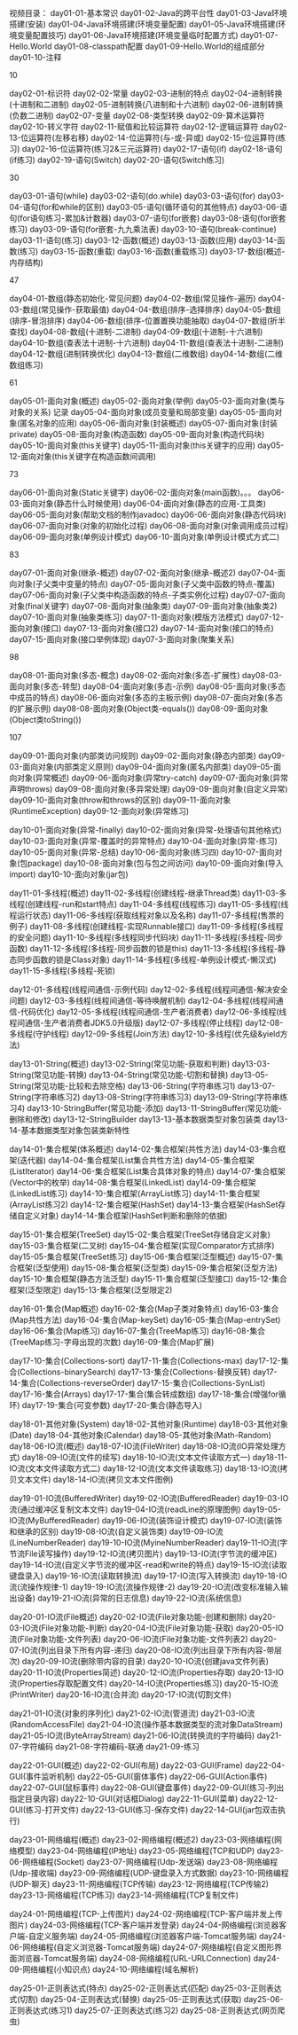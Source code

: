  

视频目录：
day01-01-基本常识
day01-02-Java的跨平台性
day01-03-Java环境搭建(安装)
day01-04-Java环境搭建(环境变量配置)
day01-05-Java环境搭建(环境变量配置技巧)
day01-06-Java环境搭建(环境变量临时配置方式)
day01-07-Hello.World
day01-08-classpath配置
day01-09-Hello.World的组成部分
day01-10-注释

10

day02-01-标识符
day02-02-常量
day02-03-进制的特点
day02-04-进制转换(十进制和二进制)
day02-05-进制转换(八进制和十六进制)
day02-06-进制转换(负数二进制)
day02-07-变量
day02-08-类型转换
day02-09-算术运算符
day02-10-转义字符
day02-11-赋值和比较运算符
day02-12-逻辑运算符
day02-13-位运算符(左移右移)
day02-14-位运算符(与-或-异或)
day02-15-位运算符(练习)
day02-16-位运算符(练习2&三元运算符)
day02-17-语句(if)
day02-18-语句(if练习)
day02-19-语句(Switch)
day02-20-语句(Switch练习)

30

day03-01-语句(while)
day03-02-语句(do.while)
day03-03-语句(for)
day03-04-语句(for和while的区别)
day03-05-语句(循环语句的其他特点)
day03-06-语句(for语句练习-累加&计数器)
day03-07-语句(for嵌套)
day03-08-语句(for嵌套练习)
day03-09-语句(for嵌套-九九乘法表)
day03-10-语句(break-continue)
day03-11-语句(练习)
day03-12-函数(概述)
day03-13-函数(应用)
day03-14-函数(练习)
day03-15-函数(重载)
day03-16-函数(重载练习)
day03-17-数组(概述-内存结构)

47

day04-01-数组(静态初始化-常见问题)
day04-02-数组(常见操作-遍历)
day04-03-数组(常见操作-获取最值)
day04-04-数组(排序-选择排序)
day04-05-数组(排序-冒泡排序)
day04-06-数组(排序-位置置换功能抽取)
day04-07-数组(折半查找)
day04-08-数组(十进制-二进制)
day04-09-数组(十进制-十六进制)
day04-10-数组(查表法十进制-十六进制)
day04-11-数组(查表法十进制-二进制)
day04-12-数组(进制转换优化)
day04-13-数组(二维数组)
day04-14-数组(二维数组练习)

61

day05-01-面向对象(概述)
day05-02-面向对象(举例)
day05-03-面向对象(类与对象的关系)  记录
day05-04-面向对象(成员变量和局部变量)
day05-05-面向对象(匿名对象的应用)
day05-06-面向对象(封装概述)
day05-07-面向对象(封装private)
day05-08-面向对象(构造函数)
day05-09-面向对象(构造代码块)
day05-10-面向对象(this关键字)
day05-11-面向对象(this关键字的应用)
day05-12-面向对象(this关键字在构造函数间调用)

73

day06-01-面向对象(Static关键字)
day06-02-面向对象(main函数)。。。
day06-03-面向对象(静态什么时候使用)
day06-04-面向对象(静态的应用-工具类)
day06-05-面向对象(帮助文档的制作javadoc)
day06-06-面向对象(静态代码块)
day06-07-面向对象(对象的初始化过程)
day06-08-面向对象(对象调用成员过程)
day06-09-面向对象(单例设计模式)
day06-10-面向对象(单例设计模式方式二)

83

day07-01-面向对象(继承-概述)
day07-02-面向对象(继承-概述2)
day07-04-面向对象(子父类中变量的特点)
day07-05-面向对象(子父类中函数的特点-覆盖)
day07-06-面向对象(子父类中构造函数的特点-子类实例化过程)
day07-07-面向对象(final关键字)
day07-08-面向对象(抽象类)
day07-09-面向对象(抽象类2)
day07-10-面向对象(抽象类练习)
day07-11-面向对象(模版方法模式)
day07-12-面向对象(接口)
day07-13-面向对象(接口2)
day07-14-面向对象(接口的特点)
day07-15-面向对象(接口举例体现)
day07-3-面向对象(聚集关系)

98

day08-01-面向对象(多态-概念)
day08-02-面向对象(多态-扩展性)
day08-03-面向对象(多态-转型)
day08-04-面向对象(多态-示例)
day08-05-面向对象(多态中成员的特点)
day08-06-面向对象(多态的主板示例)
day08-07-面向对象(多态的扩展示例)
day08-08-面向对象(Object类-equals())
day08-09-面向对象(Object类toString())

107

day09-01-面向对象(内部类访问规则)
day09-02-面向对象(静态内部类)
day09-03-面向对象(内部类定义原则)
day09-04-面向对象(匿名内部类)
day09-05-面向对象(异常概述)
day09-06-面向对象(异常try-catch)
day09-07-面向对象(异常声明throws)
day09-08-面向对象(多异常处理)
day09-09-面向对象(自定义异常)
day09-10-面向对象(throw和throws的区别)
day09-11-面向对象(RuntimeException)
day09-12-面向对象(异常练习)



day10-01-面向对象(异常-finally)
day10-02-面向对象(异常-处理语句其他格式)
day10-03-面向对象(异常-覆盖时的异常特点)
day10-04-面向对象(异常-练习)
day10-05-面向对象(异常-总结)
day10-06-面向对象(练习四)
day10-07-面向对象(包package)
day10-08-面向对象(包与包之间访问)
day10-09-面向对象(导入import)
day10-10-面向对象(jar包)



day11-01-多线程(概述)
day11-02-多线程(创建线程-继承Thread类)
day11-03-多线程(创建线程-run和start特点)
day11-04-多线程(线程练习)
day11-05-多线程(线程运行状态)
day11-06-多线程(获取线程对象以及名称)
day11-07-多线程(售票的例子)
day11-08-多线程(创建线程-实现Runnable接口)
day11-09-多线程(多线程的安全问题)
day11-10-多线程(多线程同步代码块)
day11-11-多线程(多线程-同步函数)
day11-12-多线程(多线程-同步函数的锁是this)
day11-13-多线程(多线程-静态同步函数的锁是Class对象)
day11-14-多线程(多线程-单例设计模式-懒汉式)
day11-15-多线程(多线程-死锁)



day12-01-多线程(线程间通信-示例代码)
day12-02-多线程(线程间通信-解决安全问题)
day12-03-多线程(线程间通信-等待唤醒机制)
day12-04-多线程(线程间通信-代码优化)
day12-05-多线程(线程间通信-生产者消费者)
day12-06-多线程(线程间通信-生产者消费者JDK5.0升级版)
day12-07-多线程(停止线程)
day12-08-多线程(守护线程)
day12-09-多线程(Join方法)
day12-10-多线程(优先级&yield方法)



day13-01-String(概述)
day13-02-String(常见功能-获取和判断)
day13-03-String(常见功能-转换)
day13-04-String(常见功能-切割和替换)
day13-05-String(常见功能-比较和去除空格)
day13-06-String(字符串练习1)
day13-07-String(字符串练习2)
day13-08-String(字符串练习3)
day13-09-String(字符串练习4)
day13-10-StringBuffer(常见功能-添加)
day13-11-StringBuffer(常见功能-删除和修改)
day13-12-StringBuilder
day13-13-基本数据类型对象包装类
day13-14-基本数据类型对象包装类新特性



day14-01-集合框架(体系概述)
day14-02-集合框架(共性方法)
day14-03-集合框架(迭代器)
day14-04-集合框架(List集合共性方法)
day14-05-集合框架(ListIterator)
day14-06-集合框架(List集合具体对象的特点)
day14-07-集合框架(Vector中的枚举)
day14-08-集合框架(LinkedList)
day14-09-集合框架(LinkedList练习)
day14-10-集合框架(ArrayList练习)
day14-11-集合框架(ArrayList练习2)
day14-12-集合框架(HashSet)
day14-13-集合框架(HashSet存储自定义对象)
day14-14-集合框架(HashSet判断和删除的依据)



day15-01-集合框架(TreeSet)
day15-02-集合框架(TreeSet存储自定义对象)
day15-03-集合框架(二叉树)
day15-04-集合框架(实现Comparator方式排序)
day15-05-集合框架(TreeSet练习)
day15-06-集合框架(泛型概述)
day15-07-集合框架(泛型使用)
day15-08-集合框架(泛型类)
day15-09-集合框架(泛型方法)
day15-10-集合框架(静态方法泛型)
day15-11-集合框架(泛型接口)
day15-12-集合框架(泛型限定)
day15-13-集合框架(泛型限定2)



day16-01-集合(Map概述)
day16-02-集合(Map子类对象特点)
day16-03-集合(Map共性方法)
day16-04-集合(Map-keySet)
day16-05-集合(Map-entrySet)
day16-06-集合(Map练习)
day16-07-集合(TreeMap练习)
day16-08-集合(TreeMap练习-字母出现的次数)
day16-09-集合(Map扩展)



day17-10-集合(Collections-sort)
day17-11-集合(Collections-max)
day17-12-集合(Collections-binarySearch)
day17-13-集合(Collections-替换反转)
day17-14-集合(Collections-reverseOrder)
day17-15-集合(Collections-SynList)
day17-16-集合(Arrays)
day17-17-集合(集合转成数组)
day17-18-集合(增强for循环)
day17-19-集合(可变参数)
day17-20-集合(静态导入)



day18-01-其他对象(System)
day18-02-其他对象(Runtime)
day18-03-其他对象(Date)
day18-04-其他对象(Calendar)
day18-05-其他对象(Math-Random)
day18-06-IO流(概述)
day18-07-IO流(FileWriter)
day18-08-IO流(IO异常处理方式)
day18-09-IO流(文件的续写)
day18-10-IO流(文本文件读取方式一)
day18-11-IO流(文本文件读取方式二)
day18-12-IO流(文本文件读取练习)
day18-13-IO流(拷贝文本文件)
day18-14-IO流(拷贝文本文件图例)



day19-01-IO流(BufferedWriter)
day19-02-IO流(BufferedReader)
day19-03-IO流(通过缓冲区复制文本文件)
day19-04-IO流(readLine的原理图例)
day19-05-IO流(MyBufferedReader)
day19-06-IO流(装饰设计模式)
day19-07-IO流(装饰和继承的区别)
day19-08-IO流(自定义装饰类)
day19-09-IO流(LineNumberReader)
day19-10-IO流(MyineNumberReader)
day19-11-IO流(字节流File读写操作)
day19-12-IO流(拷贝图片)
day19-13-IO流(字节流的缓冲区)
day19-14-IO流(自定义字节流的缓冲区-read和write的特点)
day19-15-IO流(读取键盘录入)
day19-16-IO流(读取转换流)
day19-17-IO流(写入转换流)
day19-18-IO流(流操作规律-1)
day19-19-IO流(流操作规律-2)
day19-20-IO流(改变标准输入输出设备)
day19-21-IO流(异常的日志信息)
day19-22-IO流(系统信息)



day20-01-IO流(File概述)
day20-02-IO流(File对象功能-创建和删除)
day20-03-IO流(File对象功能-判断)
day20-04-IO流(File对象功能-获取)
day20-05-IO流(File对象功能-文件列表)
day20-06-IO流(File对象功能-文件列表2)
day20-07-IO流(列出目录下所有内容-递归)
day20-08-IO流(列出目录下所有内容-带层次)
day20-09-IO流(删除带内容的目录)
day20-10-IO流(创建java文件列表)
day20-11-IO流(Properties简述)
day20-12-IO流(Properties存取)
day20-13-IO流(Properties存取配置文件)
day20-14-IO流(Properties练习)
day20-15-IO流(PrintWriter)
day20-16-IO流(合并流)
day20-17-IO流(切割文件)



day21-01-IO流(对象的序列化)
day21-02-IO流(管道流)
day21-03-IO流(RandomAccessFile)
day21-04-IO流(操作基本数据类型的流对象DataStream)
day21-05-IO流(ByteArrayStream)
day21-06-IO流(转换流的字符编码)
day21-07-字符编码
day21-08-字符编码-联通
day21-09-练习



day22-01-GUI(概述)
day22-02-GUI(布局)
day22-03-GUI(Frame)
day22-04-GUI(事件监听机制)
day22-05-GUI(窗体事件)
day22-06-GUI(Action事件)
day22-07-GUI(鼠标事件)
day22-08-GUI(键盘事件)
day22-09-GUI(练习-列出指定目录内容)
day22-10-GUI(对话框Dialog)
day22-11-GUI(菜单)
day22-12-GUI(练习-打开文件)
day22-13-GUI(练习-保存文件)
day22-14-GUI(jar包双击执行)



day23-01-网络编程(概述)
day23-02-网络编程(概述2)
day23-03-网络编程(网络模型)
day23-04-网络编程(IP地址)
day23-05-网络编程(TCP和UDP)
day23-06-网络编程(Socket)
day23-07-网络编程(Udp-发送端)
day23-08-网络编程(Udp-接收端)
day23-09-网络编程(UDP-键盘录入方式数据)
day23-10-网络编程(UDP-聊天)
day23-11-网络编程(TCP传输)
day23-12-网络编程(TCP传输2)
day23-13-网络编程(TCP练习)
day23-14-网络编程(TCP复制文件)



day24-01-网络编程(TCP-上传图片)
day24-02-网络编程(TCP-客户端并发上传图片)
day24-03-网络编程(TCP-客户端并发登录)
day24-04-网络编程(浏览器客户端-自定义服务端)
day24-05-网络编程(浏览器客户端-Tomcat服务端)
day24-06-网络编程(自定义浏览器-Tomcat服务端)
day24-07-网络编程(自定义图形界面浏览器-Tomcat服务端)
day24-08-网络编程(URL-URLConnection)
day24-09-网络编程(小知识点)
day24-10-网络编程(域名解析)



day25-01-正则表达式(特点)
day25-02-正则表达式(匹配)
day25-03-正则表达式(切割)
day25-04-正则表达式(替换)
day25-05-正则表达式(获取)
day25-06-正则表达式(练习1)
day25-07-正则表达式(练习2)
day25-08-正则表达式(网页爬虫)

